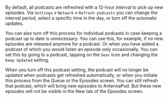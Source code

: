 By default, all podcasts are refreshed with a 12-hour interval to pick up new episodes. Via `Settings` » `Network` » `Refresh podcasts` you can change the interval period, select a specific time in the day, or turn off the automatic updates.

You can also turn off this process for individual podcasts in case keeping a podcast up to date is unnecessary. You can use this, for example, if no new episodes are released anymore for a podcast. Or when you have added a podcast of which you would listen an episode only occasionally. You can set this by going to a podcast, tapping on the `Gear` icon and changing the `Keep Updated` setting.

When you turn off this podcast setting, the podcast will no longer be updated when podcasts get refreshed automatically, or when you initiate this process from the Queue or the Episodes screen. You can still refresh that podcast, which will bring new episodes to AntennaPod. But these new episodes will not be visible in the New tab of the Episodes screen.
